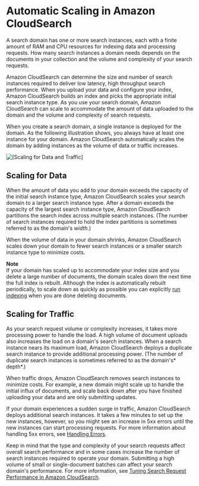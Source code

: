 # Automatic Scaling in Amazon CloudSearch<a name="concepts-scaling"></a>

A search domain has one or more search instances, each with a finite amount of RAM and CPU resources for indexing data and processing requests\. How many search instances a domain needs depends on the documents in your collection and the volume and complexity of your search requests\.

Amazon CloudSearch can determine the size and number of search instances required to deliver low latency, high throughput search performance\. When you upload your data and configure your index, Amazon CloudSearch builds an index and picks the appropriate initial search instance type\. As you use your search domain, Amazon CloudSearch can scale to accommodate the amount of data uploaded to the domain and the volume and complexity of search requests\.

When you create a search domain, a single instance is deployed for the domain\. As the following illustration shows, you always have at least one instance for your domain\. Amazon CloudSearch automatically scales the domain by adding instances as the volume of data or traffic increases\. 

![\[Scaling for Data and Traffic\]](http://docs.aws.amazon.com/cloudsearch/latest/developerguide/images/cloudsearch-scaling-diagram.png)

## Scaling for Data<a name="w3ab1b5c29c13"></a>

When the amount of data you add to your domain exceeds the capacity of the initial search instance type, Amazon CloudSearch scales your search domain to a larger search instance type\. After a domain exceeds the capacity of the largest search instance type, Amazon CloudSearch partitions the search index across multiple search instances\. \(The number of search instances required to hold the index partitions is sometimes referred to as the domain's *width*\.\) 

When the volume of data in your domain shrinks, Amazon CloudSearch scales down your domain to fewer search instances or a smaller search instance type to minimize costs\.

**Note**  
If your domain has scaled up to accommodate your index size and you delete a large number of documents, the domain scales down the next time the full index is rebuilt\. Although the index is automatically rebuilt periodically, to scale down as quickly as possible you can explicitly [run indexing](indexing.md) when you are done deleting documents\. 

## Scaling for Traffic<a name="w3ab1b5c29c15"></a>

As your search request volume or complexity increases, it takes more processing power to handle the load\. A high volume of document uploads also increases the load on a domain's search instances\. When a search instance nears its maximum load, Amazon CloudSearch deploys a duplicate search instance to provide additional processing power\. \(The number of duplicate search instances is sometimes referred to as the domain's* depth*\.\) 

When traffic drops, Amazon CloudSearch removes search instances to minimize costs\. For example, a new domain might scale up to handle the initial influx of documents, and scale back down after you have finished uploading your data and are only submitting updates\.

If your domain experiences a sudden surge in traffic, Amazon CloudSearch deploys additional search instances\. It takes a few minutes to set up the new instances, however, so you might see an increase in 5xx errors until the new instances can start processing requests\. For more information about handling 5xx errors, see [Handling Errors](error-handling.md)\. 

Keep in mind that the type and complexity of your search requests affect overall search performance and in some cases increase the number of search instances required to operate your domain\. Submitting a high volume of small or single\-document batches can affect your search domain's performance\. For more information, see [Tuning Search Request Performance in Amazon CloudSearch](tuning-search.md)\.